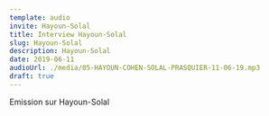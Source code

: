 ```yaml
---
template: audio
invite: Hayoun-Solal
title: Interview Hayoun-Solal
slug: Hayoun-Solal
description: Hayoun-Solal
date: 2019-06-11
audioUrl: ./media/05-HAYOUN-COHEN-SOLAL-PRASQUIER-11-06-19.mp3
draft: true
---
```

Emission sur Hayoun-Solal